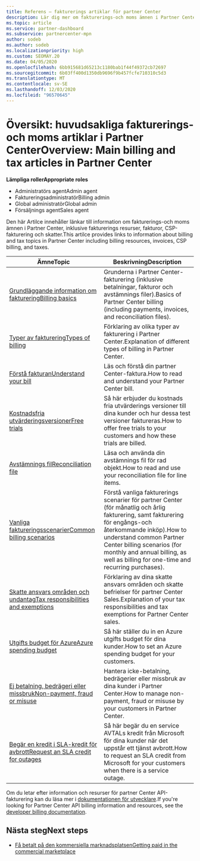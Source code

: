 ```yaml
---
title: Referens – fakturerings artiklar för partner Center
description: Lär dig mer om fakturerings-och moms ämnen i Partner Center. Informationen omfattar fakturerings resurser, fakturor, CSP-fakturering och skatter.
ms.topic: article
ms.service: partner-dashboard
ms.subservice: partnercenter-mpn
author: sodeb
ms.author: sodeb
ms.localizationpriority: high
ms.custom: SEOMAY.20
ms.date: 04/05/2020
ms.openlocfilehash: 6bb915681d65213c1180bab1f44f49372cb72697
ms.sourcegitcommit: 6b03ff400d1350db9696f9b457fcfe710310c5d3
ms.translationtype: MT
ms.contentlocale: sv-SE
ms.lasthandoff: 12/03/2020
ms.locfileid: "96570645"
---
```

# <a name="overview-main-billing-and-tax-articles-in-partner-center"></a><span data-ttu-id="67505-104">Översikt: huvudsakliga fakturerings-och moms artiklar i Partner Center</span><span class="sxs-lookup"><span data-stu-id="67505-104">Overview: Main billing and tax articles in Partner Center</span></span>

<span data-ttu-id="67505-105">**Lämpliga roller**</span><span class="sxs-lookup"><span data-stu-id="67505-105">**Appropriate roles**</span></span>

- <span data-ttu-id="67505-106">Administratörs agent</span><span class="sxs-lookup"><span data-stu-id="67505-106">Admin agent</span></span>
- <span data-ttu-id="67505-107">Faktureringsadministratör</span><span class="sxs-lookup"><span data-stu-id="67505-107">Billing admin</span></span>
- <span data-ttu-id="67505-108">Global administratör</span><span class="sxs-lookup"><span data-stu-id="67505-108">Global admin</span></span>
- <span data-ttu-id="67505-109">Försäljnings agent</span><span class="sxs-lookup"><span data-stu-id="67505-109">Sales agent</span></span>

<span data-ttu-id="67505-110">Den här Artilce innehåller länkar till information om fakturerings-och moms ämnen i Partner Center, inklusive fakturerings resurser, fakturor, CSP-fakturering och skatter.</span><span class="sxs-lookup"><span data-stu-id="67505-110">This artilce provides links to information about billing and tax topics in Partner Center including billing resources, invoices, CSP billing, and taxes.</span></span>


| <span data-ttu-id="67505-111">Ämne</span><span class="sxs-lookup"><span data-stu-id="67505-111">Topic</span></span> | <span data-ttu-id="67505-112">Beskrivning</span><span class="sxs-lookup"><span data-stu-id="67505-112">Description</span></span> |
| ----- | ----------- |
| [<span data-ttu-id="67505-113">Grundläggande information om fakturering</span><span class="sxs-lookup"><span data-stu-id="67505-113">Billing basics</span></span>](billing-basics.md) | <span data-ttu-id="67505-114">Grunderna i Partner Center-fakturering (inklusive betalningar, fakturor och avstämnings filer).</span><span class="sxs-lookup"><span data-stu-id="67505-114">Basics of Partner Center billing (including payments, invoices, and reconciliation files).</span></span> |
| [<span data-ttu-id="67505-115">Typer av fakturering</span><span class="sxs-lookup"><span data-stu-id="67505-115">Types of billing</span></span>](billing-different-types.md) | <span data-ttu-id="67505-116">Förklaring av olika typer av fakturering i Partner Center.</span><span class="sxs-lookup"><span data-stu-id="67505-116">Explanation of different types of billing in Partner Center.</span></span> |
| [<span data-ttu-id="67505-117">Förstå fakturan</span><span class="sxs-lookup"><span data-stu-id="67505-117">Understand your bill</span></span>](read-your-bill.md) | <span data-ttu-id="67505-118">Läs och förstå din partner Center-faktura.</span><span class="sxs-lookup"><span data-stu-id="67505-118">How to read and understand your Partner Center bill.</span></span> |
| [<span data-ttu-id="67505-119">Kostnadsfria utvärderingsversioner</span><span class="sxs-lookup"><span data-stu-id="67505-119">Free trials</span></span>](offer-your-customers-trials-of-microsoft-products.md) | <span data-ttu-id="67505-120">Så här erbjuder du kostnads fria utvärderings versioner till dina kunder och hur dessa test versioner faktureras.</span><span class="sxs-lookup"><span data-stu-id="67505-120">How to offer free trials to your customers and how these trials are billed.</span></span> |
| [<span data-ttu-id="67505-121">Avstämnings fil</span><span class="sxs-lookup"><span data-stu-id="67505-121">Reconciliation file</span></span>](use-the-reconciliation-files.md) | <span data-ttu-id="67505-122">Läsa och använda din avstämnings fil för rad objekt.</span><span class="sxs-lookup"><span data-stu-id="67505-122">How to read and use your reconciliation file for line items.</span></span> |
| [<span data-ttu-id="67505-123">Vanliga faktureringsscenarier</span><span class="sxs-lookup"><span data-stu-id="67505-123">Common billing scenarios</span></span>](common-billing-scenarios.md) | <span data-ttu-id="67505-124">Förstå vanliga fakturerings scenarier för partner Center (för månatlig och årlig fakturering, samt fakturering för engångs-och återkommande inköp).</span><span class="sxs-lookup"><span data-stu-id="67505-124">How to understand common Partner Center billing scenarios (for monthly and annual billing, as well as billing for one-time and recurring purchases).</span></span> |
| [<span data-ttu-id="67505-125">Skatte ansvars områden och undantag</span><span class="sxs-lookup"><span data-stu-id="67505-125">Tax responsibilities and exemptions</span></span>](tax-and-tax-exemptions.md) | <span data-ttu-id="67505-126">Förklaring av dina skatte ansvars områden och skatte befrielser för partner Center Sales.</span><span class="sxs-lookup"><span data-stu-id="67505-126">Explanation of your tax responsibilities and tax exemptions for Partner Center sales.</span></span> |
| [<span data-ttu-id="67505-127">Utgifts budget för Azure</span><span class="sxs-lookup"><span data-stu-id="67505-127">Azure spending budget</span></span>](set-an-azure-spending-budget-for-your-customers.md) | <span data-ttu-id="67505-128">Så här ställer du in en Azure utgifts budget för dina kunder.</span><span class="sxs-lookup"><span data-stu-id="67505-128">How to set an Azure spending budget for your customers.</span></span> |
| [<span data-ttu-id="67505-129">Ej betalning, bedrägeri eller missbruk</span><span class="sxs-lookup"><span data-stu-id="67505-129">Non-payment, fraud or misuse</span></span>](non-payment-fraud-misuse.md) | <span data-ttu-id="67505-130">Hantera icke-betalning, bedrägerier eller missbruk av dina kunder i Partner Center.</span><span class="sxs-lookup"><span data-stu-id="67505-130">How to manage non-payment, fraud or misuse by your customers in Partner Center.</span></span> |
| [<span data-ttu-id="67505-131">Begär en kredit i SLA-kredit för avbrott</span><span class="sxs-lookup"><span data-stu-id="67505-131">Request an SLA credit for outages</span></span>](request-credit.md) | <span data-ttu-id="67505-132">Så här begär du en service AVTALs kredit från Microsoft för dina kunder när det uppstår ett tjänst avbrott.</span><span class="sxs-lookup"><span data-stu-id="67505-132">How to request an SLA credit from Microsoft for your customers when there is a service outage.</span></span> |

<span data-ttu-id="67505-133">Om du letar efter information och resurser för partner Center API-fakturering kan du läsa mer i [dokumentationen för utvecklare](/partner-center/develop/manage-billing).</span><span class="sxs-lookup"><span data-stu-id="67505-133">If you're looking for Partner Center API billing information and resources, see the [developer billing documentation](/partner-center/develop/manage-billing).</span></span>

## <a name="next-steps"></a><span data-ttu-id="67505-134">Nästa steg</span><span class="sxs-lookup"><span data-stu-id="67505-134">Next steps</span></span>

- [<span data-ttu-id="67505-135">Få betalt på den kommersiella marknadsplatsen</span><span class="sxs-lookup"><span data-stu-id="67505-135">Getting paid in the commercial marketplace</span></span>](marketplace-get-paid.md)